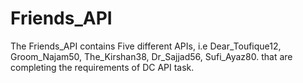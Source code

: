 # Friends_API
The Friends_API contains Five different APIs, i.e 
Dear_Toufique12, 
Groom_Najam50, 
The_Kirshan38, 
Dr_Sajjad56, 
Sufi_Ayaz80. 
that are completing the requirements of DC API task.
